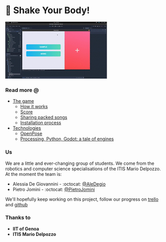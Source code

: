 # :dancer: Shake Your Body!

![](./docs/imgs/game.gif)



### Read more @

+ [The game](./docs/game.md)
  + [How it works](./docs/game.md#how-it-works)
  + [Score](./docs/game.md#score)
  + [Sharing packed songs](./docs/game.md#sharing-packed-songs)
  + [Installation process](./docs/game.md#installation-process)
+ [Technologies](./docs/tech.md)
  + [OpenPose](./docs/tech.md#OpenPose)
  + [Processing, Python, Godot: a tale of engines](./docs/tech.md#game-engine)



### Us

We are a little and ever-changing group of students. We come from the robotics and computer science specialisations of the ITIS Mario Delpozzo. At the moment the team is:

+ Alessia De Giovannini -  :octocat: [@AleDegio](https://github.com/AleDegio)
+ Pietro Jomini -  :octocat: [@PietroJomini](https://github.com/PietroJomini)

We'll hopefully keep working on this project, follow our progress on [trello](https://trello.com/b/SmyCME3d/shakeyourbody) and [github](https://github.com/shakeyourbody/shakeyourbody/)



### Thanks to

+ **IIT of Genoa**
+ **ITIS Mario Delpozzo**